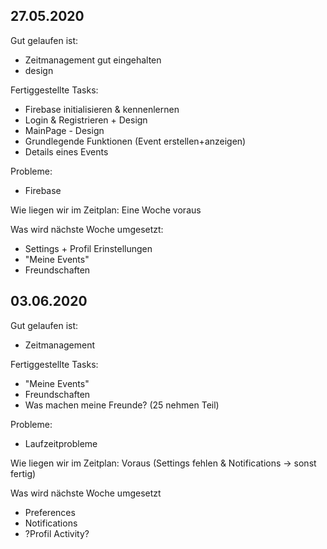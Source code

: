 ## 27.05.2020

Gut gelaufen ist:
+ Zeitmanagement gut eingehalten
+ design

Fertiggestellte Tasks:
- Firebase initialisieren & kennenlernen
- Login & Registrieren + Design
- MainPage - Design
- Grundlegende Funktionen (Event erstellen+anzeigen)
- Details eines Events

Probleme:
- Firebase

Wie liegen wir im Zeitplan:
Eine Woche voraus

Was wird nächste Woche umgesetzt:
- Settings + Profil Erinstellungen
- "Meine Events"
- Freundschaften

## 03.06.2020

Gut gelaufen ist:
+ Zeitmanagement
 
Fertiggestellte Tasks:
+ "Meine Events"
+ Freundschaften
+ Was machen meine Freunde? (25 nehmen Teil)

Probleme:
- Laufzeitprobleme

Wie liegen wir im Zeitplan:
Voraus (Settings fehlen & Notifications -> sonst fertig)

Was wird nächste Woche umgesetzt
- Preferences
- Notifications
- ?Profil Activity?
